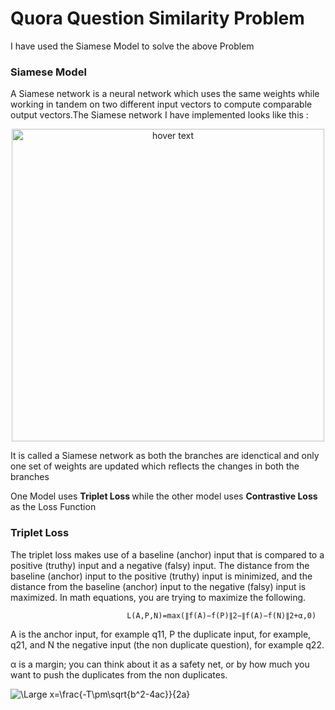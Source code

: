 # Quora Question Similarity Problem

I have used the Siamese Model to solve the above Problem

### Siamese Model
A Siamese network is a neural network which uses the same weights while working in tandem on two different input vectors to compute comparable output vectors.The Siamese network I have implemented looks like this :


<p align="center">
  <img src="https://zhangruochi.com/Question-duplicates/2020/08/23/siamese.png" width="500" height="500" title="hover text">


It is called a Siamese network as both the branches are idenctical and only one set of weights are updated which reflects the changes in both the branches 


One Model uses <b> Triplet Loss </b> while the other model uses <b> Contrastive Loss </b> as the Loss Function
### Triplet Loss

The triplet loss makes use of a baseline (anchor) input that is compared to a positive (truthy) input and a negative (falsy) input. The distance from the baseline (anchor) input to the positive (truthy) input is minimized, and the distance from the baseline (anchor) input to the negative (falsy) input is maximized. In math equations, you are trying to maximize the following.

                              L(A,P,N)=max(∥f(A)−f(P)∥2−∥f(A)−f(N)∥2+α,0)
A is the anchor input, for example q11, P the duplicate input, for example, q21, and N the negative input (the non duplicate question), for example q22.

α is a margin; you can think about it as a safety net, or by how much you want to push the duplicates from the non duplicates.


<img src="https://latex.codecogs.com/svg.latex?\Large&space;L(A,P,N)=max(∥f(A)−f(P)∥^2−∥f(A)−f(N)∥^2+α,0)" title="\Large x=\frac{-T\pm\sqrt{b^2-4ac}}{2a}" />
